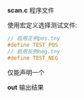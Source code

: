__scan.c__ 程序文件

使用宏定义选择测试文件:
```c
// 启用正例pos.tny
#define TEST_POS
// 启用反例neg.tny
#define TEST_NEG
```
仅能声明一个

__out__ 输出结果